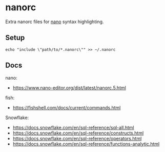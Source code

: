 # nanorc

Extra nanorc files for [nano](https://www.nano-editor.org/) syntax highlighting.

## Setup

`echo "include \"path/to/*.nanorc\"" >> ~/.nanorc`

## Docs

nano:
- https://www.nano-editor.org/dist/latest/nanorc.5.html

fish:
- https://fishshell.com/docs/current/commands.html

Snowflake:
- https://docs.snowflake.com/en/sql-reference/sql-all.html
- https://docs.snowflake.com/en/sql-reference/constructs.html
- https://docs.snowflake.com/en/sql-reference/operators.html
- https://docs.snowflake.com/en/sql-reference/functions-analytic.html
